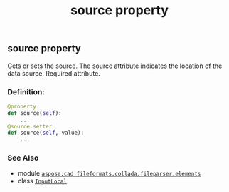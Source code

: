 ﻿---
title: source property
second_title: Aspose.CAD for Python via .NET API References
description: 
type: docs
weight: 40
url: /python-net/aspose.cad.fileformats.collada.fileparser.elements/inputlocal/source/
is_root: false
---

## source property


Gets or sets the source.
The source attribute indicates the location of the data source. Required attribute.
### Definition:
```python
@property
def source(self):
    ...
@source.setter
def source(self, value):
    ...
```

### See Also
* module [`aspose.cad.fileformats.collada.fileparser.elements`](../../)
* class [`InputLocal`](/cad/python-net/aspose.cad.fileformats.collada.fileparser.elements/inputlocal)

